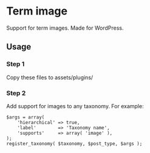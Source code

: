 Term image
==========

Support for term images. Made for WordPress.

## Usage

### Step 1
Copy these files to assets/plugins/

### Step 2
Add support for images to any taxonomy. For example:
	
	$args = array(
		'hierarchical' => true,
		'label'        => 'Taxonomy name',
		'supports'     => array( 'image' ),
	);
	register_taxonomy( $taxonomy, $post_type, $args );
